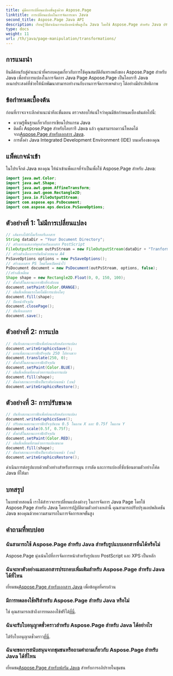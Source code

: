 ```yaml
---
title: คู่มือการเปลี่ยนแปลงขั้นสูงด้วย Aspose.Page
linktitle: การเปลี่ยนแปลงในการจัดการเพจ Java
second_title: Aspose.Page Java API
description: เรียนรู้วิธีดำเนินการแปลงหน้าขั้นสูงใน Java โดยใช้ Aspose.Page สำหรับ Java ปรับปรุงแอปพลิเคชัน Java ของคุณด้วยความสามารถในการจัดการอันทรงพลัง
type: docs
weight: 11
url: /th/java/page-manipulation/transformations/
---
```

## การแนะนำ
ยินดีต้อนรับสู่คำแนะนำที่ครอบคลุมเกี่ยวกับการใช้คุณสมบัติอันทรงพลังของ Aspose.Page สำหรับ Java เพื่อทำการแปลงในการจัดการ Java Page Aspose.Page เป็นไลบรารี Java อเนกประสงค์ที่ช่วยให้นักพัฒนาสามารถทำงานกับงานการจัดการเพจต่างๆ ได้อย่างมีประสิทธิภาพ
## ข้อกำหนดเบื้องต้น
ก่อนที่เราจะเจาะลึกคำแนะนำทีละขั้นตอน ตรวจสอบให้แน่ใจว่าคุณมีข้อกำหนดเบื้องต้นต่อไปนี้:
- ความรู้พื้นฐานเกี่ยวกับการเขียนโปรแกรม Java
-  ติดตั้ง Aspose.Page สำหรับไลบรารี Java แล้ว คุณสามารถดาวน์โหลดได้จาก[Aspose.Page สำหรับเอกสาร Java](https://reference.aspose.com/page/java/).
- การตั้งค่า Java Integrated Development Environment (IDE) บนเครื่องของคุณ
## แพ็คเกจนำเข้า
ในโปรเจ็กต์ Java ของคุณ ให้นำเข้าแพ็คเกจที่จำเป็นเพื่อใช้ Aspose.Page สำหรับ Java:
```java
import java.awt.Color;
import java.awt.Shape;
import java.awt.geom.AffineTransform;
import java.awt.geom.Rectangle2D;
import java.io.FileOutputStream;
import com.aspose.eps.PsDocument;
import com.aspose.eps.device.PsSaveOptions;

```
## ตัวอย่างที่ 1: ไม่มีการเปลี่ยนแปลง
```java
// เส้นทางไปยังไดเร็กทอรีเอกสาร
String dataDir = "Your Document Directory";
// สร้างกระแสเอาท์พุทสำหรับเอกสาร PostScript
FileOutputStream outPsStream = new FileOutputStream(dataDir + "Tranformations_outPS.ps");
// สร้างตัวเลือกการบันทึกด้วยขนาด A4
PsSaveOptions options = new PsSaveOptions();
// สร้างเอกสาร PS ใหม่โดยเปิดหน้าไว้
PsDocument document = new PsDocument(outPsStream, options, false);
//สร้างสี่เหลี่ยม
Shape shape = new Rectangle2D.Float(0, 0, 150, 100);
// ตั้งค่าสีในสถานะกราฟิกที่ระดับบน
document.setPaint(Color.ORANGE);
// เติมสี่เหลี่ยมแรกโดยไม่มีการแปลงใดๆ
document.fill(shape);
// ปิดหน้าปัจจุบัน
document.closePage();
// บันทึกเอกสาร
document.save();
```
## ตัวอย่างที่ 2: การแปล
```java
// บันทึกสถานะกราฟิกเพื่อย้อนกลับหลังการแปลง
document.writeGraphicsSave();
// แทนที่สถานะกราฟิกปัจจุบัน 250 ไปทางขวา
document.translate(250, 0);
// ตั้งค่าสีในสถานะกราฟิกปัจจุบัน
document.setPaint(Color.BLUE);
// เติมสี่เหลี่ยมที่สองด้วยการแปลงการแปล
document.fill(shape);
// คืนค่าสถานะกราฟิกเป็นระดับก่อนหน้า (บน)
document.writeGraphicsRestore();
```
## ตัวอย่างที่ 3: การปรับขนาด
```java
// บันทึกสถานะกราฟิกเพื่อย้อนกลับหลังการแปลง
document.writeGraphicsSave();
// ปรับขนาดสถานะกราฟิกปัจจุบันบน 0.5 ในแกน X และ 0.75f ในแกน Y
document.scale(0.5f, 0.75f);
// ตั้งค่าสีในสถานะกราฟิกปัจจุบัน
document.setPaint(Color.RED);
// เติมสี่เหลี่ยมที่สามด้วยการแปลงขนาด
document.fill(shape);
// คืนค่าสถานะกราฟิกเป็นระดับก่อนหน้า (บน)
document.writeGraphicsRestore();
```
ดำเนินการต่อรูปแบบด้วยตัวอย่างสำหรับการหมุน การตัด และการแปลงที่ซับซ้อนตามตัวอย่างโค้ด Java ที่ให้มา
## บทสรุป
ในบทช่วยสอนนี้ เราได้สำรวจการเปลี่ยนแปลงต่างๆ ในการจัดการ Java Page โดยใช้ Aspose.Page สำหรับ Java โดยการปฏิบัติตามตัวอย่างเหล่านี้ คุณสามารถปรับปรุงแอปพลิเคชัน Java ของคุณด้วยความสามารถในการจัดการเพจขั้นสูง
## คำถามที่พบบ่อย
### ฉันสามารถใช้ Aspose.Page สำหรับ Java สำหรับรูปแบบเอกสารอื่นได้หรือไม่
Aspose.Page มุ่งเน้นไปที่การจัดการหน้าสำหรับรูปแบบ PostScript และ XPS เป็นหลัก
### ฉันจะหาตัวอย่างและเอกสารประกอบเพิ่มเติมสำหรับ Aspose.Page สำหรับ Java ได้ที่ไหน
 เยี่ยมชม[Aspose.Page สำหรับเอกสาร Java](https://reference.aspose.com/page/java/) เพื่อข้อมูลที่ครบถ้วน
### มีการทดลองใช้ฟรีสำหรับ Aspose.Page สำหรับ Java หรือไม่
 ใช่ คุณสามารถเข้าถึงการทดลองใช้ฟรีได้[ที่นี่](https://releases.aspose.com/).
### ฉันจะรับใบอนุญาตชั่วคราวสำหรับ Aspose.Page สำหรับ Java ได้อย่างไร
 ได้รับใบอนุญาตชั่วคราว[ที่นี่](https://purchase.aspose.com/temporary-license/).
### ฉันจะขอการสนับสนุนจากชุมชนหรือถามคำถามเกี่ยวกับ Aspose.Page สำหรับ Java ได้ที่ไหน
 เยี่ยมชม[Aspose.Page สำหรับฟอรัม Java](https://forum.aspose.com/c/page/39) สำหรับการอภิปรายในชุมชน